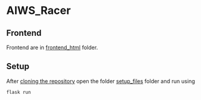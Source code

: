 # AIWS_Racer

## Frontend
Frontend are in [frontend_html](https://github.com/laksh-merit/AIWS_Racer/tree/laksh/frontend_html) folder.

## Setup
After [cloning the repository](https://github.com/laksh-merit/AIWS_Racer/tree/laksh) open the folder [setup_files](https://github.com/laksh-merit/AIWS_Racer/tree/laksh/setup_files) folder and run using

```bash
flask run
```
